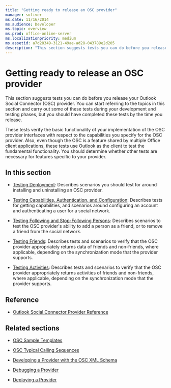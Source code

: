 ```yaml
---
title: "Getting ready to release an OSC provider"
manager: soliver
ms.date: 11/16/2014
ms.audience: Developer
ms.topic: overview
ms.prod: office-online-server
ms.localizationpriority: medium
ms.assetid: a7d28349-3121-49ae-ad28-043789e2d205
description: "This section suggests tests you can do before you release your Outlook Social Connector (OSC) provider."
---
```


# Getting ready to release an OSC provider

This section suggests tests you can do before you release your Outlook Social Connector (OSC) provider. You can start referring to the topics in this section and carry out some of these tests during your development and testing phases, but you should have completed these tests by the time you release. 

These tests verify the basic functionality of your implementation of the OSC provider interfaces with respect to the capabilities you specify for the OSC provider. Also, even though the OSC is a feature shared by multiple Office client applications, these tests use Outlook as the client to test the fundamental functionality. You should determine whether other tests are necessary for features specific to your provider.
  
## In this section

- [Testing Deployment](testing-deployment.md): Describes scenarios you should test for around installing and uninstalling an OSC provider.
    
- [Testing Capabilities, Authentication, and Configuration](testing-capabilities-authentication-and-configuration.md): Describes tests for getting capabilities, and scenarios around configuring an account and authenticating a user for a social network.
    
- [Testing Following and Stop-Following Persons](testing-following-and-stop-following-persons.md): Describes scenarios to test the OSC provider's ability to add a person as a friend, or to remove a friend from the social network. 
    
- [Testing Friends](testing-friends.md): Describes tests and scenarios to verify that the OSC provider appropriately returns data of friends and non-friends, where applicable, depending on the synchronization mode that the provider supports.
    
- [Testing Activities](testing-activities.md): Describes tests and scenarios to verify that the OSC provider appropriately returns activities of friends and non-friends, where applicable, depending on the synchronization mode that the provider supports.
    
## Reference

- [Outlook Social Connector Provider Reference](outlook-social-connector-provider-reference-0.md)
  
## Related sections

- [OSC Sample Templates](osc-sample-templates.md)
  
- [OSC Typical Calling Sequences](osc-typical-calling-sequences.md)
  
- [Developing a Provider with the OSC XML Schema](developing-a-provider-with-the-osc-xml-schema.md)
  
- [Debugging a Provider](debugging-a-provider.md)
  
- [Deploying a Provider](deploying-a-provider.md)
  


